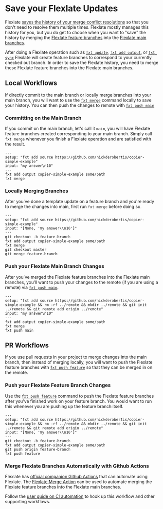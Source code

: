# Save your Flexlate Updates

Flexlate [saves the history of your merge conflict resolutions](../core-concepts.md#branches-for-flexlate-operations) 
so that you don't need to resolve them multiple times. Flexlate mostly manages 
this history for you, but you do get to choose when you want to 
"save" the history by merging the [Flexlate feature branches](../core-concepts.md#flexlate-feature-branches) 
into the 
[Flexlate main branches](../core-concepts.md#flexlate-main-branches). 

After doing a Flexlate operation such as
[`fxt update`](../commands.md#fxt-update), 
[`fxt add output`](../commands.md#fxt-add-output), or
[`fxt sync`](../commands.md#fxt-sync) Flexlate will create feature branches 
to correspond to your currently checked out branch. In order to save the
Flexlate history, you need to merge these Flexlate feature branches into 
the Flexlate main branches.

## Local Workflows

If directly commit to the main branch or locally merge branches into 
your main branch, you will want to use the 
[`fxt merge`](../commands.md#fxt-merge) command locally to save your history.
You can then push the changes to remote with 
[`fxt push main`](../commands.md#fxt-push-main)

### Committing on the Main Branch

If you commit on the main branch, let's call it `main`, you will have 
Flexlate feature branches created corresponding to your main branch. 
Simply call `fxt merge` whenever you finish a Flexlate operation 
and are satisfied with the result.

```{run-fxt-terminal}
---
setup: "fxt add source https://github.com/nickderobertis/copier-simple-example"
input: "my answer\n10"
---
fxt add output copier-simple-example some/path
fxt merge
```

### Locally Merging Branches

After you've done a template update on a feature branch and you're ready
to merge the changes into main, first run `fxt merge` before doing so.

```{run-fxt-terminal}
---
setup: "fxt add source https://github.com/nickderobertis/copier-simple-example"
input: "[None, 'my answer\\n10']"
---
git checkout -b feature-branch
fxt add output copier-simple-example some/path
fxt merge
git checkout master
git merge feature-branch
```

### Push your Flexlate Main Branch Changes

After you've merged the Flexlate feature branches into the Flexlate main 
branches, you'll want to push your changes to the remote (if you are using
a remote) via [`fxt push main`](../commands.md#fxt-push-main). 

```{run-fxt-terminal}
---
setup: "fxt add source https://github.com/nickderobertis/copier-simple-example && rm -rf ../remote && mkdir ../remote && git init ../remote && git remote add origin ../remote"
input: "my answer\n10"
---
fxt add output copier-simple-example some/path
fxt merge
fxt push main
```

## PR Workflows

If you use pull requests in your project to merge changes into the main branch, 
then instead of merging locally, you will want to push the Flexlate 
feature branches with [`fxt push feature`](../commands.md#fxt-push-feature)
so that they can be merged in on the remote.

### Push your Flexlate Feature Branch Changes

Use the [`fxt push feature`](../commands.md#fxt-push-feature) command to push
the Flexlate feature branches after you've finished work on your feature branch.
You would want to run this whenever you are pushing up the feature branch itself.

```{run-fxt-terminal}
---
setup: "fxt add source https://github.com/nickderobertis/copier-simple-example && rm -rf ../remote && mkdir ../remote && git init ../remote && git remote add origin ../remote"
input: "[None, 'my answer\\n10']"
---
git checkout -b feature-branch
fxt add output copier-simple-example some/path
git push origin feature-branch
fxt push feature
```

### Merge Flexlate Branches Automatically with Github Actions

Flexlate has 
[official companion Github Actions](../core-concepts.md#ci-workflows)
that can automate using Flexlate. The 
[Flexlate Merge Action](https://github.com/nickderobertis/flexlate-merge-action) 
can be used to automate merging the Flexlate feature branches into the 
Flexlate main branches.

Follow the [user guide on CI automation](ci-automation.md) 
to hook up this workflow and 
other supporting workflows.